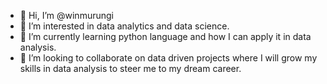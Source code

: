 - 👋 Hi, I’m @winmurungi
- 👀 I’m interested in data analytics and data science. 
- 🌱 I’m currently learning python language and how I can apply it in data analysis. 
- 💞️ I’m looking to collaborate on data driven projects where I will grow my skills in data analysis to steer me to my dream career. 


<!---
winmurungi/winmurungi is a ✨ special ✨ repository because its `README.md` (this file) appears on your GitHub profile.
You can click the Preview link to take a look at your changes.
--->
